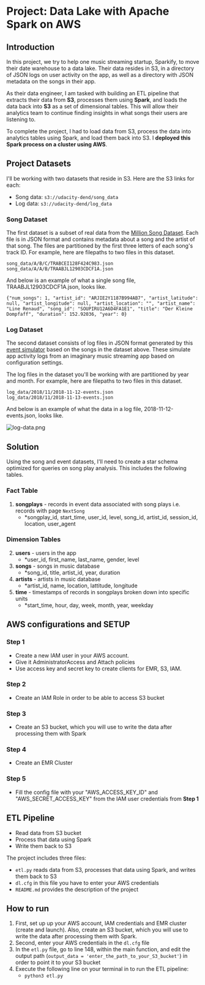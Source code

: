 # Project: Data Lake with Apache Spark on AWS

## Introduction
In this project, we try to help one music streaming startup, Sparkify, to move their date warehouse to a data lake. Their data resides in S3, in a directory of JSON logs on user activity on the app, as well as a directory with JSON metadata on the songs in their app.

As their data engineer, I am tasked with building an ETL pipeline that extracts their data from **S3**, processes them using **Spark**, and loads the data back into **S3** as a set of dimensional tables. This will allow their analytics team to continue finding insights in what songs their users are listening to.

To complete the project, I had to load data from S3, process the data into analytics tables using Spark, and load them back into S3. I **deployed this Spark process on a cluster using AWS**.

## Project Datasets
I'll be working with two datasets that reside in S3. Here are the S3 links for each:
- Song data: `s3://udacity-dend/song_data`
- Log data: `s3://udacity-dend/log_data`

### Song Dataset
The first dataset is a subset of real data from the [Million Song Dataset](https://labrosa.ee.columbia.edu/millionsong/). Each file is in JSON format and contains metadata about a song and the artist of that song. The files are partitioned by the first three letters of each song's track ID. For example, here are filepaths to two files in this dataset.

`song_data/A/B/C/TRABCEI128F424C983.json` <br>
`song_data/A/A/B/TRAABJL12903CDCF1A.json`

And below is an example of what a single song file, TRAABJL12903CDCF1A.json, looks like.

`{"num_songs": 1, "artist_id": "ARJIE2Y1187B994AB7", "artist_latitude": null, "artist_longitude": null, "artist_location": "", "artist_name": "Line Renaud", "song_id": "SOUPIRU12A6D4FA1E1", "title": "Der Kleine Dompfaff", "duration": 152.92036, "year": 0}`

### Log Dataset
The second dataset consists of log files in JSON format generated by this [event simulator](https://github.com/Interana/eventsim) based on the songs in the dataset above. These simulate app activity logs from an imaginary music streaming app based on configuration settings.

The log files in the dataset you'll be working with are partitioned by year and month. For example, here are filepaths to two files in this dataset.

`log_data/2018/11/2018-11-12-events.json` <br>
`log_data/2018/11/2018-11-13-events.json`

And below is an example of what the data in a log file, 2018-11-12-events.json, looks like.

![log-data.png](attachment:log-data.png)


## Solution
Using the song and event datasets, I'll need to create a star schema optimized for queries on song play analysis.
This includes the following tables.

### Fact Table
1. **songplays** - records in event data associated with song plays i.e. records with page `NextSong`
   - *songplay_id, start_time, user_id, level, song_id, artist_id, session_id, location, user_agent

### Dimension Tables
2. **users** - users in the app
   - *user_id, first_name, last_name, gender, level
3. **songs** - songs in music database
   - *song_id, title, artist_id, year, duration
4. **artists** - artists in music database
   - *artist_id, name, location, lattitude, longitude
5. **time** - timestamps of records in songplays broken down into specific units
   - *start_time, hour, day, week, month, year, weekday

## AWS configurations and SETUP
### Step 1
- Create a new IAM user in your AWS account.
- Give it AdministratorAccess and Attach policies
- Use access key and secret key to create clients for EMR, S3, IAM.

### Step 2
- Create an IAM Role in order to be able to access S3 bucket

### Step 3
- Create an S3 bucket, which you will use to write the data after processing them with Spark

### Step 4
- Create an EMR Cluster

### Step 5
- Fill the config file with your "AWS_ACCESS_KEY_ID" and "AWS_SECRET_ACCESS_KEY" from the IAM user credentials from **Step 1**


## ETL Pipeline
- Read data from S3 bucket
- Process that data using Spark
- Write them back to S3

The project includes three files:
- `etl.py` reads data from S3, processes that data using Spark, and writes them back to S3
- `dl.cfg` in this file you have to enter your AWS credentials
- `README.md` provides the description of the project

## How to run
1. First, set up up your AWS account, IAM credentials and EMR cluster (create and launch). Also, create an S3 bucket, which you will use to write the data after processing them with Spark.
2. Second, enter your AWS credentials in the `dl.cfg` file
3. In the `etl.py` file, go to line 148, within the main function, and edit the output path (`output_data = 'enter_the_path_to_your_S3_bucket'`) in order to point it to your S3 bucket
4. Execute the following line on your terminal in to run the ETL pipeline:
   - `python3 etl.py`